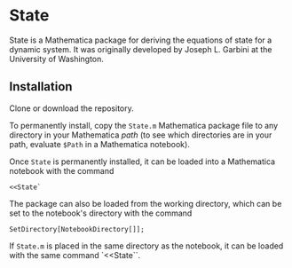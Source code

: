 # State
State is a Mathematica package for deriving the equations of state for a dynamic system. It was originally developed by Joseph L. Garbini at the University of Washington.

## Installation
Clone or download the repository. 

To permanently install, copy the `State.m` Mathematica package file to any directory in your Mathematica *path* (to see which directories are in your path, evaluate `$Path` in a Mathematica notebook).

Once `State` is permanently installed, it can be loaded into a Mathematica notebook with the command

    <<State`

The package can also be loaded from the working directory, which can be set to the notebook's directory with the command

    SetDirectory[NotebookDirectory[]];

If `State.m` is placed in the same directory as the notebook, it can be loaded with the same command `<<State``.
